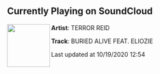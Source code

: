## Currently Playing on SoundCloud

[<img align="left" width="100" src="https://i1.sndcdn.com/artworks-000488970693-8sywn6-t50x50.jpg">](https://soundcloud.com/terrorreid/buried-alive-feat-eliozie)

**Artist**: TERROR REID 

**Track**: BURIED ALIVE FEAT. ELIOZIE

Last updated at 10/19/2020 12:54
